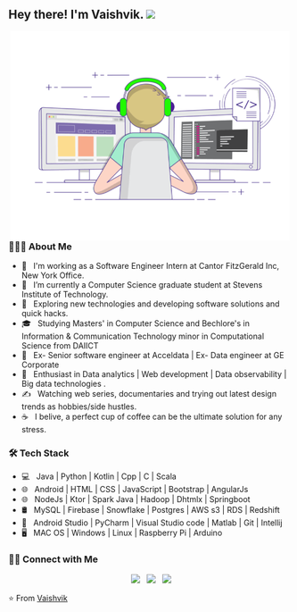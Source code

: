 <h2> Hey there! I'm Vaishvik. <img src="https://github.com/souvikguria98/souvikguria98/blob/master/Hi.gif" width="25"></h2>
<img align="right" alt="GIF" src="https://raw.githubusercontent.com/devSouvik/devSouvik/master/gif3.gif" width="500"/>

<h3> 👨🏻‍💻 About Me </h3>

- 💼 &nbsp; I'm working as a Software Engineer Intern at Cantor FitzGerald Inc, New York Office.  
- 🔭 &nbsp; I’m currently a Computer Science graduate student at Stevens Institute of Technology. 
- 🤔 &nbsp; Exploring new technologies and developing software solutions and quick hacks.
- 🎓 &nbsp; Studying Masters' in Computer Science and Bechlore's in Information & Communication Technology minor in Computational Science from DAIICT 
- 💼 &nbsp; Ex- Senior software engineer at Acceldata | Ex- Data engineer at GE Corporate 
- 🌱 &nbsp; Enthusiast in Data analytics | Web development | Data observability | Big data technologies .
- ✍️ &nbsp; Watching web series, documentaries and trying out latest design trends as hobbies/side hustles.
- ☕ &nbsp; I belive, a perfect cup of coffee can be the ultimate solution for any stress. 

<h3>🛠 Tech Stack</h3>

- 💻 &nbsp; Java | Python | Kotlin | Cpp | C | Scala  
- 🌐 &nbsp; Android | HTML | CSS | JavaScript | Bootstrap | AngularJs 
- 🌐 &nbsp; NodeJs | Ktor | Spark Java | Hadoop | Dhtmlx | Springboot
- 🛢 &nbsp; MySQL | Firebase | Snowflake | Postgres | AWS s3 | RDS | Redshift
- 🔧 &nbsp; Android Studio | PyCharm | Visual Studio code | Matlab | Git | Intellij
- 🖥 &nbsp; MAC OS | Windows | Linux | Raspberry Pi | Arduino





<h3> 🤝🏻 Connect with Me </h3>

<p align="center">
&nbsp; <a href="https://twitter.com/vaishvikb24" target="_blank" rel="noopener noreferrer"><img src="https://img.icons8.com/plasticine/100/000000/twitter.png" width="50" /></a>  
&nbsp; <a href="https://www.linkedin.com/in/vaishvik-brahmbhatt-176948166/" target="_blank" rel="noopener noreferrer"><img src="https://img.icons8.com/plasticine/100/000000/linkedin.png" width="50" /></a>
&nbsp; <a href="mailto:vbrahmb2@stevens.edu" target="_blank" rel="noopener noreferrer"><img src="https://img.icons8.com/plasticine/100/000000/gmail.png"  width="50" /></a>
</p>

⭐️ From [Vaishvik](https://github.com/vaishvik24)

